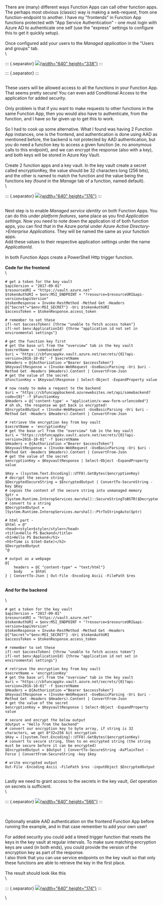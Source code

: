 There are (many) different ways Function Apps can call other function
apps. The perhaps most obvious (classic) way is making a web-request,
from one function-endpoint to another. I have my \"frontends\" in
Function App functions protected with \"App Service Authentication\" -
one must login with Azure AD to authenticate one self (use the
\"express\" settings to configure this to get it quickly setup).\
\
Once configured add your users to the *Managed application* in the
\"Users and groups\" tab.\
\

::: {.separator}
[![](https://3.bp.blogspot.com/-CTvkcwfLKRI/W1tiWwkNkCI/AAAAAAAAlCs/lJ9igVQM7mIqqSCgwM79zhnJdjYH4qtkgCLcBGAs/s640/blog1.PNG){width="640"
height="338"}](https://3.bp.blogspot.com/-CTvkcwfLKRI/W1tiWwkNkCI/AAAAAAAAlCs/lJ9igVQM7mIqqSCgwM79zhnJdjYH4qtkgCLcBGAs/s1600/blog1.PNG)
:::

::: {.separator}
:::

\
These users will be allowed access to all the functions in your Function
App. That seems pretty secure! You can even add Conditional Access to
the application for added security.\
\
Only problem is that if you want to make requests to other functions in
the same Function App, then you would also have to authenticate, from
the function, and I have so far given up to get this to work.\
\
So I had to cook up some alternative. What I found was having 2 Function
App instances, one is the frontend, and authentication is done using AAD
as mentioned before, the backend is not protected by AAD authentication,
but you do need a function key to access a given function (ie. no
anonymous calls to this endpoint), and we can encrypt the response (also
with a key), and both keys will be stored in Azure Key Vault.\
\
Create 2 function apps and a key vault. In the key vault create a secret
called encryptionKey, the value should be 32 characters long (256 bits),
and the other is named to match the function and the value being the
functions key (found in the *Manage* tab of a function, named default).\
\

::: {.separator}
[![](https://2.bp.blogspot.com/-CHiA6D538bE/W1t2pU3WfZI/AAAAAAAAlDI/YBBpzuUer_gq5XFdqqpLWGsW-vlWq5-4ACLcBGAs/s640/kv.PNG){width="640"
height="176"}](https://2.bp.blogspot.com/-CHiA6D538bE/W1t2pU3WfZI/AAAAAAAAlDI/YBBpzuUer_gq5XFdqqpLWGsW-vlWq5-4ACLcBGAs/s1600/kv.PNG)
:::

\
Next step is to enable *Managed service identity* on both Function Apps.
You can do this under *platform features*, same place as you find
*Application settings*. Now you need to note down the application id of
both function apps, you can find that in the Azure portal under *Azure
Active Directory-\>Enterprise Applications*. They will be named the same
as your function apps.\
Add these values to their respective application settings under the name
*ApplicationId*.\
\
In both Function Apps create a PowerShell Http trigger function.\
\
**Code for the frontend**\
\

<div>

    # get a token for the key vault
    $apiVersion = "2017-09-01"
    $resourceURI = "https://vault.azure.net"
    $tokenAuthURI = $env:MSI_ENDPOINT + "?resource=$resourceURI&api-version=$apiVersion"
    $tokenResponse = Invoke-RestMethod -Method Get -Headers @{"Secret"="$env:MSI_SECRET"} -Uri $tokenAuthURI
    $accessToken = $tokenResponse.access_token

    # remember to set these
    if(-not $accessToken) {throw "unable to fetch access token"}
    if(-not $env:ApplicationId) {throw "application id not set in environmental settings"}

    # get the function key first
    # get the base url from the "overview" tab in the key vault
    $secretName = 'somebackend'
    $uri = "https://cbfuncappkv.vault.azure.net/secrets/{0}?api-version=2016-10-01" -f $secretName
    $Headers = @{Authorization ="Bearer $accessToken"}
    $KeyvaultResponse = (Invoke-WebRequest -UseBasicParsing -Uri $uri -Method Get -Headers $Headers).Content | ConvertFrom-Json
    # get the value of the secret
    $FunctionKey = $KeyvaultResponse | Select-Object -ExpandProperty value

    # now ready to make a request to the backend
    $uri = "https://cbfuncappbackend.azurewebsites.net/api/somebackend?code={0}" -f $FunctionKey
    $Headers = @{'content-type' = "application/x-www-form-urlencoded"}
    # oh oh, the response we got back is encrypted!
    $EncryptedOutput = (Invoke-WebRequest -UseBasicParsing -Uri $uri -Method Get -Headers $Headers).Content | ConvertFrom-Json

    # retrieve the encryption key from key vault
    $secretName = 'encryptionKey'
    # get the base url from the "overview" tab in the key vault
    $uri = "https://cbfuncappkv.vault.azure.net/secrets/{0}?api-version=2016-10-01" -f $secretName
    $Headers = @{Authorization ="Bearer $accessToken"}
    $KeyvaultResponse = (Invoke-WebRequest -UseBasicParsing -Uri $uri -Method Get -Headers $Headers).Content | ConvertFrom-Json
    # get the value of the secret
    $encryptionKey = $KeyvaultResponse | Select-Object -ExpandProperty value

    $Key = ([system.Text.Encoding]::UTF8).GetBytes($encryptionKey)
    # decrypt the secure string
    $DecryptedSecureString = $EncryptedOutput | ConvertTo-SecureString -Key $Key
    # copies the content of the secure string into unmanaged memory
    $ptr = [System.Runtime.InteropServices.marshal]::SecureStringToBSTR($DecryptedSecureString)
    # convert to a string
    $DecryptedOutput = [System.Runtime.InteropServices.marshal]::PtrToStringAuto($ptr)

    # html part - 
    $html = @"
    <head><style>$style</style></head>
    <title>Hello PS Backend</title>
    <h1>Hello PS Backend</h1>
    <h5>Time is $(Get-Date)</h2>
    $DecryptedOutput
    "@

    # output as a webpage
    @{
        headers = @{ "content-type" = "text/html"}
        body    = $html
    } | ConvertTo-Json | Out-File -Encoding Ascii -FilePath $res

</div>

\
**And for the backend**\
\
\

<div>

    # get a token for the key vault
    $apiVersion = "2017-09-01"
    $resourceURI = "https://vault.azure.net"
    $tokenAuthURI = $env:MSI_ENDPOINT + "?resource=$resourceURI&api-version=$apiVersion"
    $tokenResponse = Invoke-RestMethod -Method Get -Headers @{"Secret"="$env:MSI_SECRET"} -Uri $tokenAuthURI
    $accessToken = $tokenResponse.access_token

    # remember to set these
    if(-not $accessToken) {throw "unable to fetch access token"}
    if(-not $env:ApplicationId) {throw "application id not set in environmental settings"}

    # retrieve the encryption key from key vault
    $secretName = 'encryptionKey'
    # get the base url from the "overview" tab in the key vault
    $uri = "https://cbfuncappkv.vault.azure.net/secrets/{0}?api-version=2016-10-01" -f $secretName
    $Headers = @{Authorization ="Bearer $accessToken"}
    $KeyvaultResponse = (Invoke-WebRequest -UseBasicParsing -Uri $uri -Method Get -Headers $Headers).Content | ConvertFrom-Json
    # get the value of the secret
    $encryptionKey = $KeyvaultResponse | Select-Object -ExpandProperty value

    # secure and encrypt the below output
    $Output = "Hello from the backend" 
    # convert our encryption key to byte array, if string is 32 characters, we get 8*32=256 bit encryption
    $Key = ([system.Text.Encoding]::UTF8).GetBytes($encryptionKey)
    # convert to secure string, then to en encrypted string (the string must be secure before it can be encrypted)
    $EncryptedOutput = $Output | ConvertTo-SecureString -AsPlainText -Force | ConvertFrom-SecureString -key $key

    # write encrypted output
    Out-File -Encoding Ascii -FilePath $res -inputObject $EncryptedOutput

</div>

\
Lastly we need to grant access to the secrets in the key vault,
*Get* operation on secrets is sufficient.\
\

::: {.separator}
[![](https://4.bp.blogspot.com/-YWXdVvZQyOA/W1uV3Btp5tI/AAAAAAAAlDU/gWrjrwXEp5MfZ5tMjqSD9-JS45YGQXK5gCLcBGAs/s640/kvaccess.PNG){width="640"
height="566"}](https://4.bp.blogspot.com/-YWXdVvZQyOA/W1uV3Btp5tI/AAAAAAAAlDU/gWrjrwXEp5MfZ5tMjqSD9-JS45YGQXK5gCLcBGAs/s1600/kvaccess.PNG)
:::

\
\
Optionally enable AAD authentication on the frontend Function App before
running the example, and in that case remember to add your own user!\
\
For added security you could add a timed trigger function that resets
the keys in the key vault at regular intervals. To make sure matching
encryption keys are used (in both ends), you could provide the version
of the encryption key as part of the response.\
I also think that you can use service endpoints on the key vault so that
only these functions are able to retrieve the key in the first place.\
\
The result should look like this\
\

::: {.separator}
[![](https://3.bp.blogspot.com/-2A0dQBIwFig/W1uZeH3lcvI/AAAAAAAAlDg/VnK-LfgXBmgsAgcKCAX-2xDNF5qIqfU6wCLcBGAs/s640/res.PNG){width="640"
height="174"}](https://3.bp.blogspot.com/-2A0dQBIwFig/W1uZeH3lcvI/AAAAAAAAlDg/VnK-LfgXBmgsAgcKCAX-2xDNF5qIqfU6wCLcBGAs/s1600/res.PNG)
:::

\

<div>

</div>
